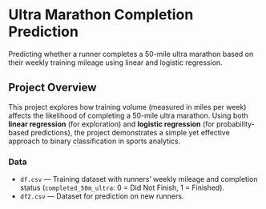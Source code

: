 # Ultra Marathon Completion Prediction

Predicting whether a runner completes a 50-mile ultra marathon based on their weekly training mileage using linear and logistic regression.

## Project Overview
This project explores how training volume (measured in miles per week) affects the likelihood of completing a 50-mile ultra marathon. Using both **linear regression** (for exploration) and **logistic regression** (for probability-based predictions), the project demonstrates a simple yet effective approach to binary classification in sports analytics.

### Data
- `df.csv` — Training dataset with runners’ weekly mileage and completion status (`completed_50m_ultra`: 0 = Did Not Finish, 1 = Finished).  
- `df2.csv` — Dataset for prediction on new runners.
